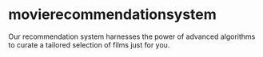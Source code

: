 # movierecommendationsystem
Our recommendation system harnesses the power of advanced algorithms to curate a tailored selection of films just for you. 
